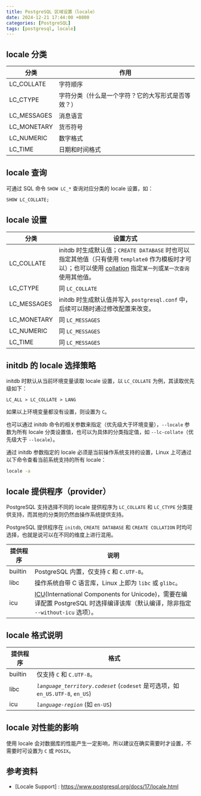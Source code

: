 ```yaml
---
title: PostgreSQL 区域设置（locale）
date: 2024-12-21 17:44:00 +0800
categories: [PostgreSQL]
tags: [postgresql, locale]
---
```


## locale 分类

| 分类 | 作用 |
| --- | --- |
| LC_COLLATE | 字符顺序 |
| LC_CTYPE |	字符分类（什么是一个字符？它的大写形式是否等效？）|
| LC_MESSAGES |	消息语言 |
| LC_MONETARY |	货币符号 |
| LC_NUMERIC |	数字格式 |
| LC_TIME |	日期和时间格式 |

## locale 查询

可通过 SQL 命令 `SHOW LC_*` 查询对应分类的 locale 设置，如：

```SQL
SHOW LC_COLLATE;
```

## locale 设置

| 分类 | 设置方式 |
| --- | ------- |
| LC_COLLATE | initdb 时生成默认值；`CREATE DATABASE` 时也可以指定其他值（只有使用 `template0` 作为模板时才可以）；也可以使用 [collation](https://www.postgresql.org/docs/17/collation.html) 指定`某一列`或`某一次查询`使用其他值。 |
| LC_CTYPE | 同 `LC_COLLATE` |
| LC_MESSAGES |	initdb 时生成默认值并写入 `postgresql.conf` 中，后续可以随时通过修改配置来改变。 |
| LC_MONETARY |	同 `LC_MESSAGES` |
| LC_NUMERIC |	同 `LC_MESSAGES` |
| LC_TIME |	同 `LC_MESSAGES` |

## initdb 的 locale 选择策略

initdb 时默认从当前环境变量读取 locale 设置，以 `LC_COLLATE` 为例，其读取优先级如下：

```
LC_ALL > LC_COLLATE > LANG
```

如果以上环境变量都没有设置，则设置为 `C`。

也可以通过 initdb 命令的相关参数来指定（优先级大于环境变量），`--locale` 参数为所有 locale 分类设置值，也可以为具体的分类指定值，如 `--lc-collate`（优先级大于 `--locale`）。

通过 initdb 参数指定的 locale 必须是当前操作系统支持的设置，Linux 上可通过以下命令查看当前系统支持的所有 locale：

```sh
locale -a
```

## locale 提供程序（provider）

PostgreSQL 支持选择不同的 locale 提供程序为 `LC_COLLATE` 和 `LC_CTYPE` 分类提供支持，而其他的分类则仍然由操作系统提供支持。

PostgreSQL 提供程序在 `initdb`, `CREATE DATABASE` 和 `CREATE COLLATION` 时均可选择，也就是说可以在不同的维度上进行混用。

| 提供程序 | 说明 |
| ------ | ---- |
| builtin | PostgreSQL 内置，仅支持 `C` 和 `C.UTF-8`。 |
| libc | 操作系统自带 C 语言库，Linux 上即为 `libc` 或 `glibc`。 |
| icu | [ICU](https://unicode-org.github.io/icu/userguide/locale/)(International Components for Unicode)，需要在编译配置 PostgreSQL 时选择编译该库（默认编译，除非指定 `--without-icu` 选项）。 |

## locale 格式说明

| 提供程序 | 格式 |
| ------ | ---- |
| builtin | 仅支持 `C` 和 `C.UTF-8`。 |
| libc | *`language_territory.codeset`* (`codeset` 是可选项，如 `en_US.UTF-8`, `en_US`) |
| icu | *`language-region`* (如 `en-US`) |

## locale 对性能的影响

使用 locale 会对数据库的性能产生一定影响，所以建议在确实需要时才设置，不需要时可设置为 `C` 或 `POSIX`。

## 参考资料

- [Locale Support] : https://www.postgresql.org/docs/17/locale.html